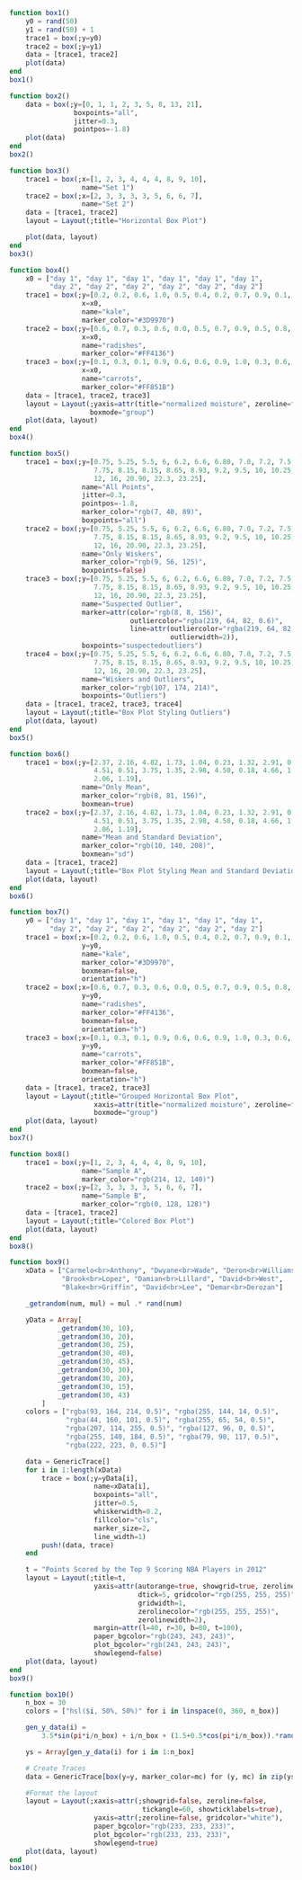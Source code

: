 ```julia
function box1()
    y0 = rand(50)
    y1 = rand(50) + 1
    trace1 = box(;y=y0)
    trace2 = box(;y=y1)
    data = [trace1, trace2]
    plot(data)
end
box1()
```


<div id="ecd7778c-1352-4324-a830-f3cf86fef92b" class="plotly-graph-div"></div>

<script>
    window.PLOTLYENV=window.PLOTLYENV || {};
    window.PLOTLYENV.BASE_URL="https://plot.ly";
    Plotly.newPlot('ecd7778c-1352-4324-a830-f3cf86fef92b', [{"y":[0.9720654110329847,0.08203911346188542,0.1795348602411886,0.8568565693295018,0.05542262069033055,0.8337257666054556,0.11737771985044221,0.26669578744499867,0.37121667544686376,0.9759540168400653,0.7874994716867509,0.9527691185416487,0.3270672940205219,0.44307476819212943,0.9494400962606375,0.6052767441805773,0.43880071075826943,0.5771026501356864,0.7304713390098148,0.12705789181086202,0.4056664246434505,0.4160387443181004,0.40280210265798133,0.9695723381981018,0.8194658568856177,0.8661189091168024,0.10493489186844007,0.10562840020558095,0.22040159706031548,0.3195752417836506,0.28707224677858956,0.681122718890578,0.18240852611303082,0.8110544225475946,0.19989472147890264,0.9015607056806785,0.3731814950160115,0.30663956155840144,0.30731212273989406,0.6078835707902697,0.33293280289798655,0.2673148962620844,0.5574131756736667,0.34862387786432425,0.8569158350469128,0.41534035334182295,0.47219746619211156,0.837855629495939,0.3395090136600125,0.7053452277267764],"type":"box"},{"y":[1.6806534224195095,1.6683343869128713,1.3525266747641869,1.4329026888896983,1.2906833586407422,1.3558360159828338,1.1145822684163957,1.7397140224609333,1.1337379470571438,1.7633456757787789,1.2763179092799797,1.014765061047928,1.7668821122298293,1.852645183213493,1.4348354810542998,1.7490006895795016,1.0642467947674756,1.9167500129127102,1.1914106866680887,1.5153533655443827,1.7622842905225893,1.6808252791516227,1.2396331832472254,1.0728320600031798,1.9374832173904528,1.5436129367712919,1.84459867279617,1.4746681281829461,1.1884770810989969,1.3120916069805622,1.6352972497642775,1.3631699633522372,1.4699651255536534,1.8014120268609364,1.349591197169689,1.2492036255044205,1.4624188674840253,1.7681445435243361,1.3342474038458927,1.96268858323004,1.4674906129768628,1.66591617656542,1.0930701788333772,1.4755928639700628,1.0737933605140875,1.205748161621477,1.379944343193626,1.8542856892398114,1.181170081549501,1.5037557191894095],"type":"box"}],
               {"margin":{"r":30,"l":40,"b":80,"t":100}}, {showLink: false});

 </script>



```julia
function box2()
    data = box(;y=[0, 1, 1, 2, 3, 5, 8, 13, 21],
                boxpoints="all",
                jitter=0.3,
                pointpos=-1.8)
    plot(data)
end
box2()
```


<div id="1e7e7a2e-049e-4d99-aabf-6604f757abfd" class="plotly-graph-div"></div>

<script>
    window.PLOTLYENV=window.PLOTLYENV || {};
    window.PLOTLYENV.BASE_URL="https://plot.ly";
    Plotly.newPlot('1e7e7a2e-049e-4d99-aabf-6604f757abfd', [{"y":[0,1,1,2,3,5,8,13,21],"type":"box","jitter":0.3,"pointpos":-1.8,"boxpoints":"all"}],
               {"margin":{"r":30,"l":40,"b":80,"t":100}}, {showLink: false});

 </script>



```julia
function box3()
    trace1 = box(;x=[1, 2, 3, 4, 4, 4, 8, 9, 10],
                  name="Set 1")
    trace2 = box(;x=[2, 3, 3, 3, 3, 5, 6, 6, 7],
                  name="Set 2")
    data = [trace1, trace2]
    layout = Layout(;title="Horizontal Box Plot")

    plot(data, layout)
end
box3()
```


<div id="cdfa737b-6578-4b79-afcd-9eb5903004f4" class="plotly-graph-div"></div>

<script>
    window.PLOTLYENV=window.PLOTLYENV || {};
    window.PLOTLYENV.BASE_URL="https://plot.ly";
    Plotly.newPlot('cdfa737b-6578-4b79-afcd-9eb5903004f4', [{"name":"Set 1","type":"box","x":[1,2,3,4,4,4,8,9,10]},{"name":"Set 2","type":"box","x":[2,3,3,3,3,5,6,6,7]}],
               {"title":"Horizontal Box Plot","margin":{"r":30,"l":40,"b":80,"t":100}}, {showLink: false});

 </script>



```julia
function box4()
    x0 = ["day 1", "day 1", "day 1", "day 1", "day 1", "day 1",
          "day 2", "day 2", "day 2", "day 2", "day 2", "day 2"]
    trace1 = box(;y=[0.2, 0.2, 0.6, 1.0, 0.5, 0.4, 0.2, 0.7, 0.9, 0.1, 0.5, 0.3],
                  x=x0,
                  name="kale",
                  marker_color="#3D9970")
    trace2 = box(;y=[0.6, 0.7, 0.3, 0.6, 0.0, 0.5, 0.7, 0.9, 0.5, 0.8, 0.7, 0.2],
                  x=x0,
                  name="radishes",
                  marker_color="#FF4136")
    trace3 = box(;y=[0.1, 0.3, 0.1, 0.9, 0.6, 0.6, 0.9, 1.0, 0.3, 0.6, 0.8, 0.5],
                  x=x0,
                  name="carrots",
                  marker_color="#FF851B")
    data = [trace1, trace2, trace3]
    layout = Layout(;yaxis=attr(title="normalized moisture", zeroline=false),
                    boxmode="group")
    plot(data, layout)
end
box4()
```


<div id="5e89800d-2732-41ba-8f95-07cc84f8bbad" class="plotly-graph-div"></div>

<script>
    window.PLOTLYENV=window.PLOTLYENV || {};
    window.PLOTLYENV.BASE_URL="https://plot.ly";
    Plotly.newPlot('5e89800d-2732-41ba-8f95-07cc84f8bbad', [{"y":[0.2,0.2,0.6,1.0,0.5,0.4,0.2,0.7,0.9,0.1,0.5,0.3],"name":"kale","type":"box","x":["day 1","day 1","day 1","day 1","day 1","day 1","day 2","day 2","day 2","day 2","day 2","day 2"],"marker":{"color":"#3D9970"}},{"y":[0.6,0.7,0.3,0.6,0.0,0.5,0.7,0.9,0.5,0.8,0.7,0.2],"name":"radishes","type":"box","x":["day 1","day 1","day 1","day 1","day 1","day 1","day 2","day 2","day 2","day 2","day 2","day 2"],"marker":{"color":"#FF4136"}},{"y":[0.1,0.3,0.1,0.9,0.6,0.6,0.9,1.0,0.3,0.6,0.8,0.5],"name":"carrots","type":"box","x":["day 1","day 1","day 1","day 1","day 1","day 1","day 2","day 2","day 2","day 2","day 2","day 2"],"marker":{"color":"#FF851B"}}],
               {"yaxis":{"title":"normalized moisture","zeroline":false},"margin":{"r":30,"l":40,"b":80,"t":100},"boxmode":"group"}, {showLink: false});

 </script>



```julia
function box5()
    trace1 = box(;y=[0.75, 5.25, 5.5, 6, 6.2, 6.6, 6.80, 7.0, 7.2, 7.5, 7.5,
                     7.75, 8.15, 8.15, 8.65, 8.93, 9.2, 9.5, 10, 10.25, 11.5,
                     12, 16, 20.90, 22.3, 23.25],
                  name="All Points",
                  jitter=0.3,
                  pointpos=-1.8,
                  marker_color="rgb(7, 40, 89)",
                  boxpoints="all")
    trace2 = box(;y=[0.75, 5.25, 5.5, 6, 6.2, 6.6, 6.80, 7.0, 7.2, 7.5, 7.5,
                     7.75, 8.15, 8.15, 8.65, 8.93, 9.2, 9.5, 10, 10.25, 11.5,
                     12, 16, 20.90, 22.3, 23.25],
                  name="Only Wiskers",
                  marker_color="rgb(9, 56, 125)",
                  boxpoints=false)
    trace3 = box(;y=[0.75, 5.25, 5.5, 6, 6.2, 6.6, 6.80, 7.0, 7.2, 7.5, 7.5,
                     7.75, 8.15, 8.15, 8.65, 8.93, 9.2, 9.5, 10, 10.25, 11.5,
                     12, 16, 20.90, 22.3, 23.25],
                  name="Suspected Outlier",
                  marker=attr(color="rgb(8, 8, 156)",
                              outliercolor="rgba(219, 64, 82, 0.6)",
                              line=attr(outliercolor="rgba(219, 64, 82, 1.0)",
                                        outlierwidth=2)),
                  boxpoints="suspectedoutliers")
    trace4 = box(;y=[0.75, 5.25, 5.5, 6, 6.2, 6.6, 6.80, 7.0, 7.2, 7.5, 7.5,
                     7.75, 8.15, 8.15, 8.65, 8.93, 9.2, 9.5, 10, 10.25, 11.5,
                     12, 16, 20.90, 22.3, 23.25],
                  name="Wiskers and Outliers",
                  marker_color="rgb(107, 174, 214)",
                  boxpoints="Outliers")
    data = [trace1, trace2, trace3, trace4]
    layout = Layout(;title="Box Plot Styling Outliers")
    plot(data, layout)
end
box5()
```


<div id="caeef309-c3aa-4f40-a1c9-8316acd670bf" class="plotly-graph-div"></div>

<script>
    window.PLOTLYENV=window.PLOTLYENV || {};
    window.PLOTLYENV.BASE_URL="https://plot.ly";
    Plotly.newPlot('caeef309-c3aa-4f40-a1c9-8316acd670bf', [{"y":[0.75,5.25,5.5,6.0,6.2,6.6,6.8,7.0,7.2,7.5,7.5,7.75,8.15,8.15,8.65,8.93,9.2,9.5,10.0,10.25,11.5,12.0,16.0,20.9,22.3,23.25],"name":"All Points","type":"box","jitter":0.3,"pointpos":-1.8,"boxpoints":"all","marker":{"color":"rgb(7, 40, 89)"}},{"y":[0.75,5.25,5.5,6.0,6.2,6.6,6.8,7.0,7.2,7.5,7.5,7.75,8.15,8.15,8.65,8.93,9.2,9.5,10.0,10.25,11.5,12.0,16.0,20.9,22.3,23.25],"name":"Only Wiskers","type":"box","boxpoints":false,"marker":{"color":"rgb(9, 56, 125)"}},{"y":[0.75,5.25,5.5,6.0,6.2,6.6,6.8,7.0,7.2,7.5,7.5,7.75,8.15,8.15,8.65,8.93,9.2,9.5,10.0,10.25,11.5,12.0,16.0,20.9,22.3,23.25],"name":"Suspected Outlier","type":"box","boxpoints":"suspectedoutliers","marker":{"line":{"outliercolor":"rgba(219, 64, 82, 1.0)","outlierwidth":2},"outliercolor":"rgba(219, 64, 82, 0.6)","color":"rgb(8, 8, 156)"}},{"y":[0.75,5.25,5.5,6.0,6.2,6.6,6.8,7.0,7.2,7.5,7.5,7.75,8.15,8.15,8.65,8.93,9.2,9.5,10.0,10.25,11.5,12.0,16.0,20.9,22.3,23.25],"name":"Wiskers and Outliers","type":"box","boxpoints":"Outliers","marker":{"color":"rgb(107, 174, 214)"}}],
               {"title":"Box Plot Styling Outliers","margin":{"r":30,"l":40,"b":80,"t":100}}, {showLink: false});

 </script>



```julia
function box6()
    trace1 = box(;y=[2.37, 2.16, 4.82, 1.73, 1.04, 0.23, 1.32, 2.91, 0.11,
                     4.51, 0.51, 3.75, 1.35, 2.98, 4.50, 0.18, 4.66, 1.30,
                     2.06, 1.19],
                  name="Only Mean",
                  marker_color="rgb(8, 81, 156)",
                  boxmean=true)
    trace2 = box(;y=[2.37, 2.16, 4.82, 1.73, 1.04, 0.23, 1.32, 2.91, 0.11,
                     4.51, 0.51, 3.75, 1.35, 2.98, 4.50, 0.18, 4.66, 1.30,
                     2.06, 1.19],
                  name="Mean and Standard Deviation",
                  marker_color="rgb(10, 140, 208)",
                  boxmean="sd")
    data = [trace1, trace2]
    layout = Layout(;title="Box Plot Styling Mean and Standard Deviation")
    plot(data, layout)
end
box6()
```


<div id="97714073-8816-4f1c-a270-bb9eda96bd6f" class="plotly-graph-div"></div>

<script>
    window.PLOTLYENV=window.PLOTLYENV || {};
    window.PLOTLYENV.BASE_URL="https://plot.ly";
    Plotly.newPlot('97714073-8816-4f1c-a270-bb9eda96bd6f', [{"y":[2.37,2.16,4.82,1.73,1.04,0.23,1.32,2.91,0.11,4.51,0.51,3.75,1.35,2.98,4.5,0.18,4.66,1.3,2.06,1.19],"name":"Only Mean","type":"box","marker":{"color":"rgb(8, 81, 156)"},"boxmean":true},{"y":[2.37,2.16,4.82,1.73,1.04,0.23,1.32,2.91,0.11,4.51,0.51,3.75,1.35,2.98,4.5,0.18,4.66,1.3,2.06,1.19],"name":"Mean and Standard Deviation","type":"box","marker":{"color":"rgb(10, 140, 208)"},"boxmean":"sd"}],
               {"title":"Box Plot Styling Mean and Standard Deviation","margin":{"r":30,"l":40,"b":80,"t":100}}, {showLink: false});

 </script>



```julia
function box7()
    y0 = ["day 1", "day 1", "day 1", "day 1", "day 1", "day 1",
          "day 2", "day 2", "day 2", "day 2", "day 2", "day 2"]
    trace1 = box(;x=[0.2, 0.2, 0.6, 1.0, 0.5, 0.4, 0.2, 0.7, 0.9, 0.1, 0.5, 0.3],
                  y=y0,
                  name="kale",
                  marker_color="#3D9970",
                  boxmean=false,
                  orientation="h")
    trace2 = box(;x=[0.6, 0.7, 0.3, 0.6, 0.0, 0.5, 0.7, 0.9, 0.5, 0.8, 0.7, 0.2],
                  y=y0,
                  name="radishes",
                  marker_color="#FF4136",
                  boxmean=false,
                  orientation="h")
    trace3 = box(;x=[0.1, 0.3, 0.1, 0.9, 0.6, 0.6, 0.9, 1.0, 0.3, 0.6, 0.8, 0.5],
                  y=y0,
                  name="carrots",
                  marker_color="#FF851B",
                  boxmean=false,
                  orientation="h")
    data = [trace1, trace2, trace3]
    layout = Layout(;title="Grouped Horizontal Box Plot",
                     xaxis=attr(title="normalized moisture", zeroline=false),
                     boxmode="group")
    plot(data, layout)
end
box7()
```


<div id="25a2dc35-ebb3-4e51-bddd-d3300e47d960" class="plotly-graph-div"></div>

<script>
    window.PLOTLYENV=window.PLOTLYENV || {};
    window.PLOTLYENV.BASE_URL="https://plot.ly";
    Plotly.newPlot('25a2dc35-ebb3-4e51-bddd-d3300e47d960', [{"y":["day 1","day 1","day 1","day 1","day 1","day 1","day 2","day 2","day 2","day 2","day 2","day 2"],"name":"kale","type":"box","orientation":"h","x":[0.2,0.2,0.6,1.0,0.5,0.4,0.2,0.7,0.9,0.1,0.5,0.3],"marker":{"color":"#3D9970"},"boxmean":false},{"y":["day 1","day 1","day 1","day 1","day 1","day 1","day 2","day 2","day 2","day 2","day 2","day 2"],"name":"radishes","type":"box","orientation":"h","x":[0.6,0.7,0.3,0.6,0.0,0.5,0.7,0.9,0.5,0.8,0.7,0.2],"marker":{"color":"#FF4136"},"boxmean":false},{"y":["day 1","day 1","day 1","day 1","day 1","day 1","day 2","day 2","day 2","day 2","day 2","day 2"],"name":"carrots","type":"box","orientation":"h","x":[0.1,0.3,0.1,0.9,0.6,0.6,0.9,1.0,0.3,0.6,0.8,0.5],"marker":{"color":"#FF851B"},"boxmean":false}],
               {"xaxis":{"title":"normalized moisture","zeroline":false},"title":"Grouped Horizontal Box Plot","margin":{"r":30,"l":40,"b":80,"t":100},"boxmode":"group"}, {showLink: false});

 </script>



```julia
function box8()
    trace1 = box(;y=[1, 2, 3, 4, 4, 4, 8, 9, 10],
                  name="Sample A",
                  marker_color="rgb(214, 12, 140)")
    trace2 = box(;y=[2, 3, 3, 3, 3, 5, 6, 6, 7],
                  name="Sample B",
                  marker_color="rgb(0, 128, 128)")
    data = [trace1, trace2]
    layout = Layout(;title="Colored Box Plot")
    plot(data, layout)
end
box8()
```


<div id="3a0bb19b-d992-4785-80d4-edc2940208c0" class="plotly-graph-div"></div>

<script>
    window.PLOTLYENV=window.PLOTLYENV || {};
    window.PLOTLYENV.BASE_URL="https://plot.ly";
    Plotly.newPlot('3a0bb19b-d992-4785-80d4-edc2940208c0', [{"y":[1,2,3,4,4,4,8,9,10],"name":"Sample A","type":"box","marker":{"color":"rgb(214, 12, 140)"}},{"y":[2,3,3,3,3,5,6,6,7],"name":"Sample B","type":"box","marker":{"color":"rgb(0, 128, 128)"}}],
               {"title":"Colored Box Plot","margin":{"r":30,"l":40,"b":80,"t":100}}, {showLink: false});

 </script>



```julia
function box9()
    xData = ["Carmelo<br>Anthony", "Dwyane<br>Wade", "Deron<br>Williams",
             "Brook<br>Lopez", "Damian<br>Lillard", "David<br>West",
             "Blake<br>Griffin", "David<br>Lee", "Demar<br>Derozan"]

    _getrandom(num, mul) = mul .* rand(num)

    yData = Array[
            _getrandom(30, 10),
            _getrandom(30, 20),
            _getrandom(30, 25),
            _getrandom(30, 40),
            _getrandom(30, 45),
            _getrandom(30, 30),
            _getrandom(30, 20),
            _getrandom(30, 15),
            _getrandom(30, 43)
        ]
    colors = ["rgba(93, 164, 214, 0.5)", "rgba(255, 144, 14, 0.5)",
              "rgba(44, 160, 101, 0.5)", "rgba(255, 65, 54, 0.5)",
              "rgba(207, 114, 255, 0.5)", "rgba(127, 96, 0, 0.5)",
              "rgba(255, 140, 184, 0.5)", "rgba(79, 90, 117, 0.5)",
              "rgba(222, 223, 0, 0.5)"]

    data = GenericTrace[]
    for i in 1:length(xData)
        trace = box(;y=yData[i],
                     name=xData[i],
                     boxpoints="all",
                     jitter=0.5,
                     whiskerwidth=0.2,
                     fillcolor="cls",
                     marker_size=2,
                     line_width=1)
        push!(data, trace)
    end

    t = "Points Scored by the Top 9 Scoring NBA Players in 2012"
    layout = Layout(;title=t,
                     yaxis=attr(autorange=true, showgrid=true, zeroline=true,
                                dtick=5, gridcolor="rgb(255, 255, 255)",
                                gridwidth=1,
                                zerolinecolor="rgb(255, 255, 255)",
                                zerolinewidth=2),
                     margin=attr(l=40, r=30, b=80, t=100),
                     paper_bgcolor="rgb(243, 243, 243)",
                     plot_bgcolor="rgb(243, 243, 243)",
                     showlegend=false)
    plot(data, layout)
end
box9()
```


<div id="e1c228a5-7770-4d21-8318-bed1d09f2944" class="plotly-graph-div"></div>

<script>
    window.PLOTLYENV=window.PLOTLYENV || {};
    window.PLOTLYENV.BASE_URL="https://plot.ly";
    Plotly.newPlot('e1c228a5-7770-4d21-8318-bed1d09f2944', [{"y":[9.413703786218587,1.7852997574964324,8.852645924248495,8.753201822683618,6.721254579945124,9.936891868790143,8.002957556794286,6.579477378419387,6.307588703316402,7.899588122244447,3.962506487590949,8.81041756930155,9.520251330966934,3.453451061602675,0.8955572294808456,9.487728936266112,1.77653834893428,0.30103539297752446,0.5468296393421679,2.998625415824643,9.217757342020024,5.436639503993225,6.355827822818667,5.4594071810539475,7.628412250830654,5.1663260075272,5.859843117511985,0.958420690549775,6.438411959053099,5.28037789467215],"name":"Carmelo<br>Anthony","type":"box","fillcolor":"cls","line":{"width":1},"jitter":0.5,"whiskerwidth":0.2,"boxpoints":"all","marker":{"size":2}},{"y":[14.770954134026741,2.3787724848175618,3.4991451501712456,15.411139344724791,2.8527197902335333,6.104493111495581,4.708991929373911,6.661607721836922,6.071786029767732,16.20066789253108,4.595443223339659,18.940551608398394,15.692446843052048,6.567402572088219,7.300908856714301,8.999379881752759,15.163157836799392,4.512568000873132,18.807146383221305,17.425940956681938,8.813600541866244,10.928917369308948,5.925022087547269,16.333175603720008,10.326733975565944,18.487222083056967,15.364679756945478,3.042943453878304,18.168424671005994,7.866416332626525],"name":"Dwyane<br>Wade","type":"box","fillcolor":"cls","line":{"width":1},"jitter":0.5,"whiskerwidth":0.2,"boxpoints":"all","marker":{"size":2}},{"y":[17.018500835459193,1.337088536440012,6.412389862446305,11.43854771350082,20.94951688482612,10.339791785440976,11.564856653795703,6.344930078010391,11.204607296427588,22.269473639621175,14.823869105551251,16.2665989394738,3.2191918210453583,8.720912844050172,7.0479836164789695,4.95380555755835,9.850122573294446,4.040670826339649,10.775565449811902,6.091256434513931,23.69302757632385,5.160496350857002,0.038803837651718576,7.767226023713924,21.00233478033033,6.468695563277638,5.7175027262101334,7.707334010260403,23.411646201397,0.4012521160743021],"name":"Deron<br>Williams","type":"box","fillcolor":"cls","line":{"width":1},"jitter":0.5,"whiskerwidth":0.2,"boxpoints":"all","marker":{"size":2}},{"y":[20.68248297601525,21.32867608751169,4.468418558559213,24.68393900900689,33.70052714976004,9.774231845686758,6.504808205199648,21.555635539807003,3.1848575042546923,1.2745368697000625,38.48007613547323,29.604081381655813,7.573891092822294,26.77074497610419,7.941950310774244,20.865398190323727,14.423626994394061,19.805776504215025,9.151751155954235,4.037043731302825,26.295408347310563,27.901789815185243,38.331077954360936,35.568335153858534,3.8155946768978755,18.669969367124413,30.289207170917614,26.84527097006267,3.523116900201968,16.107421146517062],"name":"Brook<br>Lopez","type":"box","fillcolor":"cls","line":{"width":1},"jitter":0.5,"whiskerwidth":0.2,"boxpoints":"all","marker":{"size":2}},{"y":[37.85789648603997,38.59980662144128,34.78096481575822,11.411046545297141,22.17839851897386,34.1090079004475,20.97465708075461,9.887733235893085,27.981143986139838,20.54826629691677,33.11926530474252,44.66021752295533,39.43332244395101,32.772751536247114,7.976641707433395,2.3730922450603487,6.521925454602386,19.251204278587704,22.736275829519073,22.26556893603856,43.95001987383963,12.978873216740116,12.291635149617695,43.66444487368547,37.13061421217117,13.905826413854157,15.789813559915874,37.94676547497667,18.506911607634734,19.33705382096298],"name":"Damian<br>Lillard","type":"box","fillcolor":"cls","line":{"width":1},"jitter":0.5,"whiskerwidth":0.2,"boxpoints":"all","marker":{"size":2}},{"y":[5.6348070973872755,25.01566656406395,25.84763383911802,19.505452469709756,15.85289866725677,22.086804247559208,10.18476207059436,3.353393282828987,4.138618732667265,29.146098865140836,24.68756158880641,20.841740500306063,8.791600714248862,4.986785961944758,5.790813908300985,26.9861998464888,27.99572387444077,7.316328822076961,4.263619722136132,11.470508003804072,24.401975441859,19.139847654638483,12.550521833943247,27.009182475338235,0.8621401099281512,2.268726799981129,5.077955128107159,15.08302548826375,15.437254265780776,28.605539914699797],"name":"David<br>West","type":"box","fillcolor":"cls","line":{"width":1},"jitter":0.5,"whiskerwidth":0.2,"boxpoints":"all","marker":{"size":2}},{"y":[3.981777203137158,11.508368199276138,3.6849206834465065,13.598559790548377,10.018960160821134,0.8618006110655374,14.060785863222925,15.651705393068958,7.191798777436285,17.185351126370332,4.217508255234059,0.0827169361844815,1.7138826931456697,16.13867650109682,13.82257048773415,12.041724978518316,1.5311902931065546,3.6100409435999836,4.1677574098471215,10.205076547316603,0.8834720474775315,19.088529704452483,14.48615119104538,13.040528748320632,7.89620793541324,12.273350102705503,19.16200676402361,2.308218830623452,4.440308015146113,17.06591263474905],"name":"Blake<br>Griffin","type":"box","fillcolor":"cls","line":{"width":1},"jitter":0.5,"whiskerwidth":0.2,"boxpoints":"all","marker":{"size":2}},{"y":[3.3496242522516386,5.97771509636212,3.7267310460259373,10.133297436181797,3.6319864059199647,10.860634783565645,14.291415622762148,1.6440230445077308,0.26243461263024237,14.04687601703955,1.8359860598986344,7.965229042357556,13.960154304297275,14.626319271072795,6.241069686610395,9.965586226639223,3.85541067183098,4.4401434729501075,14.215387221284416,9.329880212409382,3.719815459291349,1.2673531929905046,13.648503729801822,3.6522102554528257,2.1583635124810954,3.6783744940344008,13.798369926312677,6.638583369208774,10.243009620597519,6.931059483596185],"name":"David<br>Lee","type":"box","fillcolor":"cls","line":{"width":1},"jitter":0.5,"whiskerwidth":0.2,"boxpoints":"all","marker":{"size":2}},{"y":[37.58166192488439,34.190179898423246,41.904287208167275,11.567131261385,22.431671761226113,19.435550197407238,4.783814672192799,38.334477119395714,33.48295255311981,11.149938654800726,34.69488729631528,14.39412803942305,23.166986079461676,35.050980648388766,23.78850229672733,15.250669897443979,36.02472434956482,19.587413603587905,1.5461195381636805,8.126920322743313,13.487100465912931,13.038641556305654,11.760555984878096,6.2530725227886395,0.8028969742798762,27.431184572960085,1.1930243210109353,3.495613255994171,24.35839904476645,30.532409991687103],"name":"Demar<br>Derozan","type":"box","fillcolor":"cls","line":{"width":1},"jitter":0.5,"whiskerwidth":0.2,"boxpoints":"all","marker":{"size":2}}],
               {"yaxis":{"zerolinecolor":"rgb(255, 255, 255)","autorange":true,"zerolinewidth":2,"showgrid":true,"zeroline":true,"dtick":5,"gridcolor":"rgb(255, 255, 255)","gridwidth":1},"plot_bgcolor":"rgb(243, 243, 243)","showlegend":false,"paper_bgcolor":"rgb(243, 243, 243)","title":"Points Scored by the Top 9 Scoring NBA Players in 2012","margin":{"r":30,"l":40,"b":80,"t":100}}, {showLink: false});

 </script>



```julia
function box10()
    n_box = 30
    colors = ["hsl($i, 50%, 50%)" for i in linspace(0, 360, n_box)]

    gen_y_data(i) =
        3.5*sin(pi*i/n_box) + i/n_box + (1.5+0.5*cos(pi*i/n_box)).*rand(10)

    ys = Array[gen_y_data(i) for i in 1:n_box]

    # Create Traces
    data = GenericTrace[box(y=y, marker_color=mc) for (y, mc) in zip(ys, colors)]

    #Format the layout
    layout = Layout(;xaxis=attr(;showgrid=false, zeroline=false,
                                 tickangle=60, showticklabels=true),
                     yaxis=attr(;zeroline=false, gridcolor="white"),
                     paper_bgcolor="rgb(233, 233, 233)",
                     plot_bgcolor="rgb(233, 233, 233)",
                     showlegend=true)
    plot(data, layout)
end
box10()
```


<div id="3096d135-3b59-4dd6-8ff3-81318ed2263f" class="plotly-graph-div"></div>

<script>
    window.PLOTLYENV=window.PLOTLYENV || {};
    window.PLOTLYENV.BASE_URL="https://plot.ly";
    Plotly.newPlot('3096d135-3b59-4dd6-8ff3-81318ed2263f', [{"y":[0.41600899224058163,1.9007536754251828,1.8131073218890206,1.1679300921935005,1.774817221498397,1.0244474863448794,1.7760617675157933,1.3444071768657433,1.719475709609261,1.5927870280979768],"type":"box","marker":{"color":"hsl(0.0, 50%, 50%)"}},{"y":[2.305354133965733,1.5895363703163377,2.23906891951695,1.5429017671614358,2.755655438208339,1.954532247537286,1.8524479126575237,1.0240760604649304,1.7059956499908073,1.1705144816563129],"type":"box","marker":{"color":"hsl(12.413793103448276, 50%, 50%)"}},{"y":[2.6523099768844096,2.090733221092995,1.432360273471042,2.213924388520564,2.5584022377040734,2.9279491702861176,2.199692152157079,3.0138269506050697,2.387017491822595,2.114945988939521],"type":"box","marker":{"color":"hsl(24.82758620689655, 50%, 50%)"}},{"y":[2.5289143117875126,2.786830451666371,2.588860606537211,2.601566117260223,3.27975789820152,2.231958036176668,3.344378649205844,3.510419510142013,3.102389139056282,2.711507343558021],"type":"box","marker":{"color":"hsl(37.241379310344826, 50%, 50%)"}},{"y":[3.194605895867837,3.7088642044616886,2.87055272095836,2.8235680788006943,3.4336777041119717,3.1687875212408,2.724854925584576,3.6242694605403076,2.7648245834448573,2.2963627754567715],"type":"box","marker":{"color":"hsl(49.6551724137931, 50%, 50%)"}},{"y":[3.3754633274231294,2.8963715370796974,2.928239136898937,2.7170890626229443,4.088766688549285,2.526794043642659,3.536129477186692,3.020574431892292,3.254375206851058,3.738381947188647],"type":"box","marker":{"color":"hsl(62.06896551724138, 50%, 50%)"}},{"y":[4.42191377189415,4.381570735232497,4.008770647544579,2.882275768133473,3.1306807534795063,3.343118975830973,3.227626621786598,3.364742993967676,4.185614546145547,2.800577850246281],"type":"box","marker":{"color":"hsl(74.48275862068965, 50%, 50%)"}},{"y":[4.043599460769523,4.526803756220519,4.027845726390108,3.8756364931559375,3.78072607631875,4.187441770146441,4.668413790271987,3.9645899880285853,4.444104931157224,4.139220030643248],"type":"box","marker":{"color":"hsl(86.89655172413794, 50%, 50%)"}},{"y":[3.8409835959241376,4.485263700470405,3.527969940526819,3.687308178103587,3.236900484512327,4.710978932458843,3.4401892644395735,4.486022909029278,3.192212200930231,3.552931102621391],"type":"box","marker":{"color":"hsl(99.3103448275862, 50%, 50%)"}},{"y":[4.656595738388609,4.198687465305359,4.514287770042571,4.7355278663975575,3.403551043121029,5.070053010031543,4.47819907605723,3.786102943466297,3.3722374371867927,5.078991821587129],"type":"box","marker":{"color":"hsl(111.72413793103448, 50%, 50%)"}},{"y":[4.740789814165429,5.20720715510294,5.149195179704401,3.7704211180761114,5.113019311876834,4.5799076787420265,4.608038701948962,4.955042333130177,3.802523035255807,4.577069459304367],"type":"box","marker":{"color":"hsl(124.13793103448276, 50%, 50%)"}},{"y":[5.19005903241945,4.742359658026725,3.7859043614475647,4.261041570606709,4.252287268991764,5.289708285182606,5.042136802792365,4.817023422757654,4.836417555675048,4.750905781927582],"type":"box","marker":{"color":"hsl(136.55172413793105, 50%, 50%)"}},{"y":[4.727107415110101,5.291212926109958,5.405066156880169,4.735976769676423,4.961229084531033,4.446546968993488,5.386810211483226,3.962191278888652,5.2046579671751605,4.352666045642854],"type":"box","marker":{"color":"hsl(148.9655172413793, 50%, 50%)"}},{"y":[5.117051219357139,5.034992432757591,4.668543996201569,4.259368272470272,5.241399478386718,5.312346187168993,5.071376384627034,4.033982992756054,4.021537292079764,4.16951947045906],"type":"box","marker":{"color":"hsl(161.3793103448276, 50%, 50%)"}},{"y":[4.018182262912539,4.144083563267566,4.134293445760575,4.636331874374703,4.639226761594568,4.739617672838374,4.973365917408913,4.586263181794596,5.1735793956240475,4.979581614458044],"type":"box","marker":{"color":"hsl(173.79310344827587, 50%, 50%)"}},{"y":[4.444512952038769,4.773476076622507,4.022333289877256,5.180122524016296,4.027526429644457,5.044210838812907,4.544157118109954,5.208628786859641,4.915260310522037,4.100002872127955],"type":"box","marker":{"color":"hsl(186.20689655172413, 50%, 50%)"}},{"y":[4.970943996078544,4.622853304520615,4.856309914857731,5.2988949606375,5.032720376769876,4.656778542386942,5.333901863508075,4.314019615064934,4.350802382290238,4.155402494777822],"type":"box","marker":{"color":"hsl(198.6206896551724, 50%, 50%)"}},{"y":[4.226994060361884,4.5621726476184365,4.295171412289654,4.545385500042381,3.9930442732954354,4.5071282340135275,4.578421308567633,4.981008775250034,4.981239479392094,4.459155347850486],"type":"box","marker":{"color":"hsl(211.0344827586207, 50%, 50%)"}},{"y":[4.219468379948479,4.93528840593061,3.8735139967249763,4.983265945874739,3.9227303374750373,4.568688118447021,4.5611504906409275,4.335361558289274,4.622144310446186,4.348255275570961],"type":"box","marker":{"color":"hsl(223.44827586206895, 50%, 50%)"}},{"y":[3.711021548746811,4.579742867987099,3.920506601686303,4.1734747725885715,4.732077197595493,4.892705430145386,4.471702628331204,3.7209402433455314,3.980523104242953,4.855936162980473],"type":"box","marker":{"color":"hsl(235.86206896551724, 50%, 50%)"}},{"y":[3.92809068742041,4.372513813592253,4.440895280472684,4.246009464840783,4.035635504784006,4.4522498975431075,3.769461898834319,4.398086955517449,3.5974431372892863,4.458750823400988],"type":"box","marker":{"color":"hsl(248.27586206896552, 50%, 50%)"}},{"y":[3.380300474968942,3.8533502013644974,3.6303132028446945,4.1015978540415885,3.3465064299331915,4.094966054015618,3.4960811877533184,4.05475802969117,3.84594388096962,3.3631921917726135],"type":"box","marker":{"color":"hsl(260.6896551724138, 50%, 50%)"}},{"y":[3.6292036758318518,3.3186819995898538,4.056380331977591,3.670164103985916,3.2920149672955303,3.60753098704083,3.6651763764472163,3.7015945623494253,3.1180968066317,3.1393237706249013],"type":"box","marker":{"color":"hsl(273.1034482758621, 50%, 50%)"}},{"y":[3.0104868309459394,3.3379366334001315,3.790842279155865,3.134105817645419,3.609354617796808,3.299682936485548,3.330763999836814,2.9433194717870244,3.878532231093901,3.498284794600357],"type":"box","marker":{"color":"hsl(285.51724137931035, 50%, 50%)"}},{"y":[2.7599178452801936,2.91605640187712,3.33963836801114,3.1174505468392666,3.010614240282172,3.4102439931046162,3.634771120283829,3.5127831810965384,3.20630040432685,3.297386830538862],"type":"box","marker":{"color":"hsl(297.9310344827586, 50%, 50%)"}},{"y":[2.6080510288914285,3.160060110931899,2.419212535333734,2.316475717171725,3.1531666438728263,3.076998737769329,2.9509431699593103,2.3170038946194462,2.438807877854132,3.2082714329991733],"type":"box","marker":{"color":"hsl(310.3448275862069, 50%, 50%)"}},{"y":[2.070504172353159,2.289204540979414,2.8810025712141707,2.7413974852056,2.651624929779981,2.546671318929203,2.7135114454720277,2.07822772265185,2.3400496068645738,2.3371642610698196],"type":"box","marker":{"color":"hsl(322.7586206896552, 50%, 50%)"}},{"y":[2.1119269311551783,2.483211665109812,1.9818683642370407,1.7028920853956566,2.440329476869636,2.3153834505425346,1.8250167583804784,1.957184099068204,2.4449131079926887,1.9893695937177795],"type":"box","marker":{"color":"hsl(335.17241379310343, 50%, 50%)"}},{"y":[1.8538481217486762,1.626969611722569,2.0812583555392634,2.2649946343696024,2.1970955980697777,2.3187810984541244,1.972848107816484,2.270881828986655,1.4880583991276612,1.5211121979626332],"type":"box","marker":{"color":"hsl(347.58620689655174, 50%, 50%)"}},{"y":[1.9066231084653131,1.8852339673930116,1.0602471931179247,1.9386486213931577,1.959181119005435,1.7765261673550565,1.863427515498915,1.2720968948765479,1.3366667407766437,1.2991909206154533],"type":"box","marker":{"color":"hsl(360.0, 50%, 50%)"}}],
               {"yaxis":{"zeroline":false,"gridcolor":"white"},"plot_bgcolor":"rgb(233, 233, 233)","showlegend":true,"xaxis":{"showgrid":false,"zeroline":false,"tickangle":60,"showticklabels":true},"paper_bgcolor":"rgb(233, 233, 233)","margin":{"r":30,"l":40,"b":80,"t":100}}, {showLink: false});

 </script>



